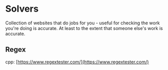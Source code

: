 # Solvers

Collection of websites that do jobs for you - useful for checking the work you're doing is accurate. At least to the extent that someone else's work is accurate.

## Regex

cpp: [https://www.regextester.com/](https://www.regextester.com/)